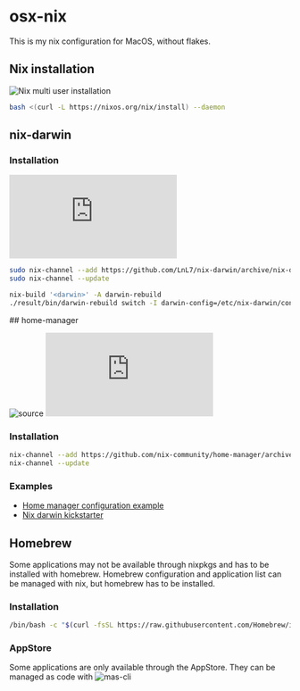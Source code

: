 # osx-nix

This is my nix configuration for MacOS, without flakes. 

## Nix installation 

![Nix multi user installation](https://nix.dev/manual/nix/2.24/installation/installing-binary#multi-user-installation)

```zsh
bash <(curl -L https://nixos.org/nix/install) --daemon
```

## nix-darwin

### Installation

![Installation](https://github.com/LnL7/nix-darwin/blob/master/README.md#step-2-installing-nix-darwin)

```zsh
sudo nix-channel --add https://github.com/LnL7/nix-darwin/archive/nix-darwin-24.11.tar.gz darwin
sudo nix-channel --update

nix-build '<darwin>' -A darwin-rebuild
./result/bin/darwin-rebuild switch -I darwin-config=/etc/nix-darwin/configuration.nix
```

## home-manager

![source](https://github.com/nix-community/home-manager)
![installation](https://nix-community.github.io/home-manager/index.xhtml#sec-install-nix-darwin-module)

### Installation

```zsh
nix-channel --add https://github.com/nix-community/home-manager/archive/release-24.11.tar.gz home-manager
nix-channel --update
```

### Examples 

- [Home manager configuration example](https://github.com/phlmn/nix-darwin-config/tree/main/config/home-manager)
- [Nix darwin kickstarter](https://github.com/ryan4yin/nix-darwin-kickstarter/)


## Homebrew

Some applications may not be available through nixpkgs and has to be installed with homebrew. 
Homebrew configuration and application list can be managed with nix, but homebrew has to be installed. 

### Installation

```zsh
/bin/bash -c "$(curl -fsSL https://raw.githubusercontent.com/Homebrew/install/HEAD/install.sh)"
```


### AppStore

Some applications are only available through the AppStore. 
They can be managed as code with ![mas-cli](https://github.com/mas-cli/mas) 


